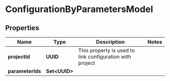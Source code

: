 

# ConfigurationByParametersModel


## Properties

| Name | Type | Description | Notes |
|------------ | ------------- | ------------- | -------------|
|**projectId** | **UUID** | This property is used to link configuration with project |  |
|**parameterIds** | **Set&lt;UUID&gt;** |  |  |



